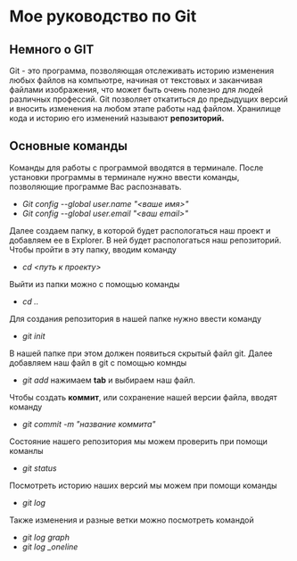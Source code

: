 # Мое руководство по Git 
## Немного о GIT
Git - это программа, позволяющая отслеживать историю изменения любых файлов на компьютре, начиная от текстовых и заканчивая файлами изображения, что может быть очень полезно для людей различных профессий. Git позволяет откатиться до предыдущих версий и вносить изменения на любом этапе работы над файлом. Хранилище кода и историю его изменений называют **репозиторий.**

## Основные команды
Команды для работы с программой вводятся в терминале. После установки программы в терминале нужно ввести команды, позволяющие программе Вас распознавать.
*  _Git config --global user.name "<ваше имя>"_
* _Git config --global user.email "<ваш email>"_

Далее создаем папку, в которой будет распологаться наш проект и добавляем ее в Explorer. В ней будет распологаться наш репозиторий. Чтобы пройти в эту папку, вводим команду
* _cd <путь к проекту>_

Выйти из папки можно с помощью команды 
* _cd .._

Для создания репозитория в нашей папке нужно ввести команду
* _git init_

В нашей папке при этом должен появиться скрытый файл git. Далее добавляем наш файл в git с помощью комнды 

* _git add_ нажимаем **tab** и выбираем наш файл.

Чтобы создать __коммит__, или сохранение нашей версии файла, вводят команду 

* _git commit -m "название коммита"_

Состояние нашего репозитория мы можем проверить при помощи команлы

* _git status_

Посмотреть историю наших версий мы можем при помощи команды 

* _git log_

Также изменения и разные ветки можно посмотреть командой

* _git log graph_
* *git log _oneline*

